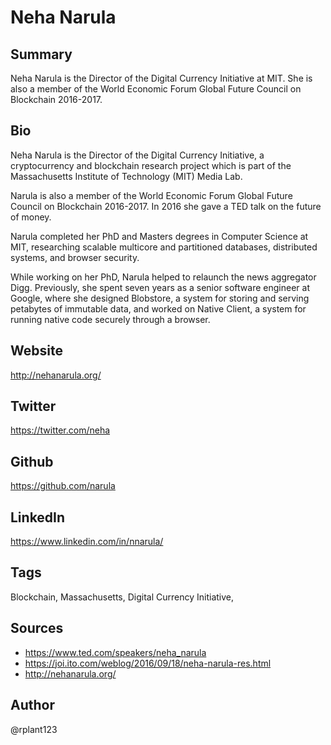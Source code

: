 # Neha Narula

## Summary
Neha Narula is the Director of the Digital Currency Initiative at MIT. She is also a member of the World Economic Forum Global Future Council on Blockchain 2016-2017.

## Bio
Neha Narula is the Director of the Digital Currency Initiative, a cryptocurrency and blockchain research project which is part of the Massachusetts Institute of Technology (MIT) Media Lab. 

Narula is also a member of the World Economic Forum Global Future Council on Blockchain 2016-2017. In 2016 she gave a TED talk on the future of money.

Narula completed her PhD and Masters degrees in Computer Science at MIT, researching scalable multicore and partitioned databases, distributed systems, and browser security.

While working on her PhD, Narula helped to relaunch the news aggregator Digg. Previously, she spent seven years as a senior software engineer at Google, where she designed Blobstore, a system for storing and serving petabytes of immutable data, and worked on Native Client, a system for running native code securely through a browser.

## Website
http://nehanarula.org/

## Twitter
https://twitter.com/neha

## Github
https://github.com/narula

## LinkedIn
https://www.linkedin.com/in/nnarula/

## Tags
Blockchain, Massachusetts, Digital Currency Initiative,  

## Sources
* https://www.ted.com/speakers/neha_narula
* https://joi.ito.com/weblog/2016/09/18/neha-narula-res.html
* http://nehanarula.org/

## Author
@rplant123
